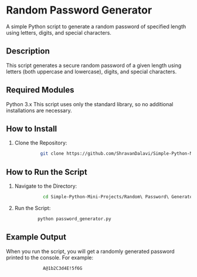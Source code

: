 # Random Password Generator
A simple Python script to generate a random password of specified length using letters, digits, and special characters.

## Description
This script generates a secure random password of a given length using letters (both uppercase and lowercase), digits, and special characters.

## Required Modules
Python 3.x
This script uses only the standard library, so no additional installations are necessary.

## How to Install
1. Clone the Repository:
```bash
             git clone https://github.com/ShravanDalavi/Simple-Python-Mini-Projects.git
```
## How to Run the Script
1. Navigate to the Directory:
```bash
              cd Simple-Python-Mini-Projects/Random\ Password\ Generator
```
2. Run the Script:
```bash
            python password_generator.py
```

## Example Output
When you run the script, you will get a randomly generated password printed to the console. For example:
```bash
              A@1b2C3d4E!5f6G
```
